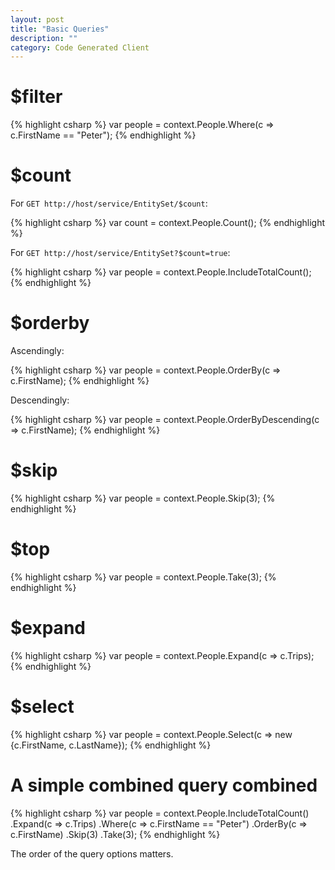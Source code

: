 ```yaml
---
layout: post
title: "Basic Queries"
description: ""
category: Code Generated Client
---
```


# $filter

{% highlight csharp %}
var people = context.People.Where(c => c.FirstName == "Peter");
{% endhighlight %}

# $count

For `GET http://host/service/EntitySet/$count`:

{% highlight csharp %}
var count = context.People.Count();
{% endhighlight %}

For `GET http://host/service/EntitySet?$count=true`:

{% highlight csharp %}
var people = context.People.IncludeTotalCount();
{% endhighlight %}

# $orderby

Ascendingly: 

{% highlight csharp %}
var people = context.People.OrderBy(c => c.FirstName);
{% endhighlight %}

Descendingly:

{% highlight csharp %}
var people = context.People.OrderByDescending(c => c.FirstName);
{% endhighlight %}

# $skip

{% highlight csharp %}
var people = context.People.Skip(3);
{% endhighlight %}

# $top

{% highlight csharp %}
var people = context.People.Take(3);
{% endhighlight %}

# $expand

{% highlight csharp %}
var people = context.People.Expand(c => c.Trips);
{% endhighlight %}

# $select

{% highlight csharp %}
var people = context.People.Select(c => new {c.FirstName, c.LastName});
{% endhighlight %}

# A simple combined query combined

{% highlight csharp %}
var people =
    context.People.IncludeTotalCount()
        .Expand(c => c.Trips)
        .Where(c => c.FirstName == "Peter")
        .OrderBy(c => c.FirstName)
        .Skip(3)
        .Take(3);
{% endhighlight %}

The order of the query options matters.